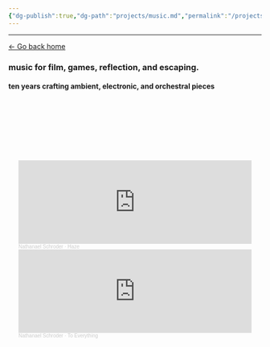 ```yaml
---
{"dg-publish":true,"dg-path":"projects/music.md","permalink":"/projects/music/","dgHomeLink":true,"dgShowBacklinks":true,"dgShowInlineTitle":true,"dgShowFileTree":true,"dgEnableSearch":true,"dgShowToc":true,"dgLinkPreview":true,"dgShowTags":true,"noteIcon":""}
---
```


---
<a href="/" target="_self">← Go back home</a> 

### music for film, games, reflection, and escaping. 
#### ten years crafting ambient, electronic, and orchestral pieces

<div style="height: 120px;"></div>

<div style="max-width: 800px; margin: 0 auto; padding: 0 20px;">

<iframe width="100%" height="166" scrolling="no" frameborder="no" allow="autoplay" src="https://w.soundcloud.com/player/?url=https%3A//api.soundcloud.com/tracks/182733990&color=%232f2c29&auto_play=false&hide_related=false&show_comments=true&show_user=true&show_reposts=false&show_teaser=true"></iframe><div style="font-size: 10px; color: #cccccc;line-break: anywhere;word-break: normal;overflow: hidden;white-space: nowrap;text-overflow: ellipsis; font-family: Interstate,Lucida Grande,Lucida Sans Unicode,Lucida Sans,Garuda,Verdana,Tahoma,sans-serif;font-weight: 100;"><a href="https://soundcloud.com/nathanaelschroder" title="Nathanael Schroder" target="_blank" style="color: #cccccc; text-decoration: none;">Nathanael Schroder</a> · <a href="https://soundcloud.com/nathanaelschroder/haze" title="Haze" target="_blank" style="color: #cccccc; text-decoration: none;">Haze</a></div>

<iframe width="100%" height="166" scrolling="no" frameborder="no" allow="autoplay" src="https://w.soundcloud.com/player/?url=https%3A//api.soundcloud.com/tracks/246146210&color=%232f2c29&auto_play=false&hide_related=false&show_comments=true&show_user=true&show_reposts=false&show_teaser=true"></iframe><div style="font-size: 10px; color: #cccccc;line-break: anywhere;word-break: normal;overflow: hidden;white-space: nowrap;text-overflow: ellipsis; font-family: Interstate,Lucida Grande,Lucida Sans Unicode,Lucida Sans,Garuda,Verdana,Tahoma,sans-serif;font-weight: 100;"><a href="https://soundcloud.com/nathanaelschroder" title="Nathanael Schroder" target="_blank" style="color: #cccccc; text-decoration: none;">Nathanael Schroder</a> · <a href="https://soundcloud.com/nathanaelschroder/to-everything" title="To Everything" target="_blank" style="color: #cccccc; text-decoration: none;">To Everything</a></div>

</div>

